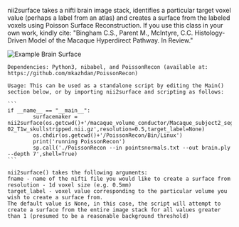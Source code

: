 nii2surface takes a nifti brain image stack, identifies a particular target voxel value (perhaps a label from an atlas) and creates a surface from the labeled voxels using Poisson Surface Reconstruction. If you use this class in your own work, kindly cite: "Bingham C.S., Parent M., McIntyre, C.C. Histology-Driven Model of the Macaque Hyperdirect Pathway. In Review."

![Example Brain Surface](https://github.com/bingsome/nii2surface/blob/master/docs/gif.gif)

	Dependencies: Python3, nibabel, and PoissonRecon (available at: https://github.com/mkazhdan/PoissonRecon)
	
	Usage: This can be used as a standalone script by editing the Main() section below, or by importing nii2surface and scripting as follows:
	
	```
	if __name__ == "__main__":
			surfacemaker = nii2surface(os.getcwd()+'/macaque_volume_conductor/Macaque_subject2_segmentation/sub-02_T1w_skullstripped.nii.gz',resolution=0.5,target_label=None)
			os.chdir(os.getcwd()+'/PoissonRecon/Bin/Linux')
			print('running PoissonRecon')
			sp.call('./PoissonRecon --in pointsnormals.txt --out brain.ply --depth 7',shell=True)
	```
	
	nii2surface() takes the following arguments:
	fname - name of the nifti file you would like to create a surface from
	resolution - 1d voxel size (e.g. 0.5mm)
	target_label - voxel value corresponding to the particular volume you wish to create a surface from. 
	The default value is None, in this case, the script will attempt to create a surface from the entire image stack for all values greater than 1 (presumed to be a reasonable background threshold)
